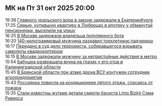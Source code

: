 <h2>МК на Пт 31 окт 2025 20:00</h2><!--2025-10-31 19:38:52-->
<div class="rssn">
  <div><span class="smaller gray hspace">19:38</span> <a class="nodecor" href="https://www.mk.ru/incident/2025/10/31/glavnogo-uralskogo-vora-v-zakone-zaderzhali-v-ekaterinburge.html">Главного уральского вора в законе задержали в Екатеринбурге</a></div>
</div>
<div class="rssn">
  <div><span class="smaller gray hspace">17:25</span> <a class="nodecor" href="https://www.mk.ru/incident/2025/10/31/semyu-kupivshuyu-kvartiru-v-lyubercakh-v-ipoteku-u-obmanutoy-pensionerki-vyselili-na-ulicu.html">Семью, купившую квартиру в Люберцах в ипотеку у обманутой пенсионерки, выселили на улицу</a></div>
</div>
<div class="rssn">
  <div><span class="smaller gray hspace">16:25</span> <a class="nodecor" href="https://www.mk.ru/incident/2025/10/31/v-moskve-zaderzhali-vladelca-populyarnogo-bota.html">В Москве задержали владельца популярного бота</a></div>
</div>
<div class="rssn">
  <div><span class="smaller gray hspace">16:20</span> <a class="nodecor" href="https://www.mk.ru/incident/2025/10/31/140kilogrammovyy-muzhchina-razdavil-trekhletnyuyu-padchericu.html">140-килограммовый мужчина раздавил трехлетнюю падчерицу</a></div>
</div>
<div class="rssn">
  <div><span class="smaller gray hspace">16:17</span> <a class="nodecor" href="https://www.mk.ru/incident/2025/10/31/peredano-v-sud-delo-terrorista-sobiravshegosya-vzryvat-samolety-kvadrokopterom.html">Передано в суд дело террориста, собиравшегося взрывать самолеты квадрокоптером</a></div>
</div>
<div class="rssn">
  <div><span class="smaller gray hspace">16:15</span> <a class="nodecor" href="https://www.mk.ru/incident/2025/10/31/v-moskve-zaderzhali-muzhchinu-za-nepristoynye-deystviya-v-metro.html">В Москве задержали мужчину за непристойные действия в метро</a></div>
</div>
<div class="rssn">
  <div><span class="smaller gray hspace">15:54</span> <a class="nodecor" href="https://www.mk.ru/incident/2025/10/31/babushka-razvrashhala-vnuka-na-glazakh-u-ego-otca-v-kaliningradskoy-oblasti.html">Бабушка развращала внука на глазах у его отца в Калининградской области</a></div>
</div>
<div class="rssn">
  <div><span class="smaller gray hspace">15:45</span> <a class="nodecor" href="https://www.mk.ru/incident/2025/10/31/v-bryanskoy-oblasti-pri-atake-drona-vsu-kontuzhen-sotrudnik-agropredpriyatiya.html">В Брянской области при атаке дрона ВСУ контужен сотрудник агропредприятия</a></div>
</div>
<div class="rssn">
  <div><span class="smaller gray hspace">15:43</span> <a class="nodecor" href="https://www.mk.ru/incident/2025/10/31/rossinyaka-povisla-na-kondicionere-pyatogo-etazha-spasayas-ot-pozhara.html">Россиянка повисла на кондиционере пятого этажа, спасаясь от пожара</a></div>
</div>
<div class="rssn">
  <div><span class="smaller gray hspace">15:35</span> <a class="nodecor" href="https://www.mk.ru/incident/2025/10/31/stali-izvestny-zhutkie-detali-smerti-basista-limp-bizkit-sema-riversa.html">Стали известны жуткие детали смерти басиста Limp Bizkit Сэма Риверса</a></div>
</div><div class="rssurl gray smaller" style="display:none">https://www.mk.ru/rss/incident/index.xml</div>